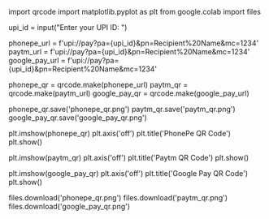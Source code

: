 
import qrcode
import matplotlib.pyplot as plt
from google.colab import files

upi_id = input("Enter your UPI ID: ")

phonepe_url = f'upi://pay?pa={upi_id}&pn=Recipient%20Name&mc=1234'
paytm_url = f'upi://pay?pa={upi_id}&pn=Recipient%20Name&mc=1234'
google_pay_url = f'upi://pay?pa={upi_id}&pn=Recipient%20Name&mc=1234'

phonepe_qr = qrcode.make(phonepe_url)
paytm_qr = qrcode.make(paytm_url)
google_pay_qr = qrcode.make(google_pay_url)

phonepe_qr.save('phonepe_qr.png')
paytm_qr.save('paytm_qr.png')  
google_pay_qr.save('google_pay_qr.png')

plt.imshow(phonepe_qr)
plt.axis('off')
plt.title('PhonePe QR Code')
plt.show()

plt.imshow(paytm_qr)
plt.axis('off')
plt.title('Paytm QR Code')
plt.show()

plt.imshow(google_pay_qr)
plt.axis('off')
plt.title('Google Pay QR Code')
plt.show()

files.download('phonepe_qr.png')
files.download('paytm_qr.png')
files.download('google_pay_qr.png')
